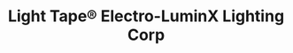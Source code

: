 ---
title: "Light Tape® Electro-LuminX Lighting Corp"
url: /richmond/light-tape-r-electro-luminx-lighting-corp/
shop: Lampen
---